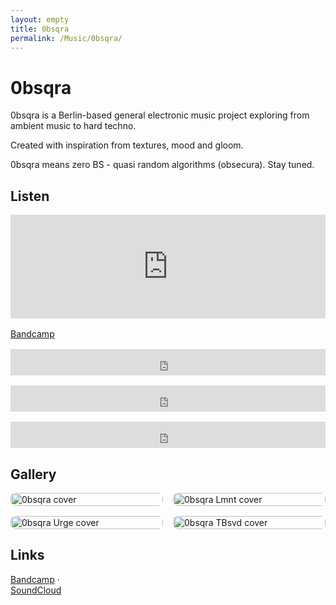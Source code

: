 ```yaml
---
layout: empty
title: 0bsqra
permalink: /Music/0bsqra/
---
```


# 0bsqra
<section class="container blog-post">
  <p>0bsqra is a Berlin-based general electronic music project exploring from ambient music to hard techno.</p>
  <p>Created with inspiration from textures, mood and gloom.</p>
  <p>0bsqra means zero BS - quasi random algorithms (obsecura). Stay tuned.</p>
</section>

<section class="container blog-post">
  <h2>Listen</h2>
  <div style="display: grid; grid-template-columns: 1fr; gap: 1rem;">
    <!-- SoundCloud embed -->
    <iframe width="100%" height="166" scrolling="no" frameborder="no" allow="autoplay" src="https://w.soundcloud.com/player/?url=https%3A//soundcloud.com/0bsqra&color=%333333&auto_play=false&hide_related=false&show_comments=true&show_user=true&show_reposts=false&show_teaser=true"></iframe>

<!-- Bandcamp artist page link for buying -->
<div style="display:flex; align-items:center; gap:0.5rem;">
      <a href="https://0bsqra.bandcamp.com" target="_blank" rel="noopener" class="project-tag">Bandcamp</a>
    </div>
    <iframe style="border: 0; width: 100%; height: 42px;" src="https://bandcamp.com/EmbeddedPlayer/track=503271967/size=small/bgcol=333333/linkcol=e32c14/transparent=true/" seamless><a href="https://0bsqra.bandcamp.com/track/tbsvd">TBsvd by 0bsqra</a></iframe>
    <iframe style="border: 0; width: 100%; height: 42px;" src="https://bandcamp.com/EmbeddedPlayer/track=1729813910/size=small/bgcol=333333/linkcol=e32c14/transparent=true/" seamless><a href="https://0bsqra.bandcamp.com/track/lmnt">Lmnt by 0bsqra</a></iframe>
    <iframe style="border: 0; width: 100%; height: 42px;" src="https://bandcamp.com/EmbeddedPlayer/track=170807860/size=small/bgcol=333333/linkcol=e32c14/transparent=true/" seamless><a href="https://0bsqra.bandcamp.com/track/urge">Urge by 0bsqra</a></iframe>
  </div>
</section>

<section class="container blog-post">
  <h2>Gallery</h2>
  <div style="display:grid; grid-template-columns: repeat(auto-fit, minmax(180px, 1fr)); gap: 1rem;">
    <a href="https://0bsqra.bandcamp.com/tracks/lmnt" target="_blank" rel="noopener" data-lightbox="image">
      <img src="{{ '/assets/images/0bsqra/0bsqra_Lmnt.jpeg' | relative_url }}" alt="0bsqra cover" style="width:100%; height:auto; border-radius:8px;">
    </a>
    <a href="#" data-lightbox="image" data-src="{{ '/assets/images/0bsqra/0bsqra_Lmnt.jpeg' | relative_url }}">
      <img src="{{ '/assets/images/0bsqra/0bsqra.jpeg' | relative_url }}" alt="0bsqra Lmnt cover" style="width:100%; height:auto; border-radius:8px;">
    </a>
    <a href="https://0bsqra.bandcamp.com/tracks/urge" target="_blank" rel="noopener" data-lightbox="image">
      <img src="{{ '/assets/images/0bsqra/0bsqra_Urge.jpeg' | relative_url }}" alt="0bsqra Urge cover" style="width:100%; height:auto; border-radius:8px;">
    </a>
    <a href="https://0bsqra.bandcamp.com/tracks/tbsvd" target="_blank" rel="noopener" data-lightbox="image">
      <img src="{{ '/assets/images/0bsqra/0bsqra_TBsvd.jpeg' | relative_url }}" alt="0bsqra TBsvd cover" style="width:100%; height:auto; border-radius:8px;">
    </a>
  </div>
</section>

<section class="container blog-post">
  <h2>Links</h2>
  <p>
    <a href="https://0bsqra.bandcamp.com" target="_blank" rel="noopener">Bandcamp</a> · <br>
    <a href="https://soundcloud.com/0bsqra" target="_blank" rel="noopener">SoundCloud</a>
  </p>
</section>


